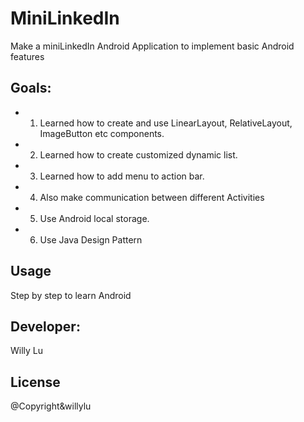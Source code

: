 # MiniLinkedIn
Make a miniLinkedIn Android Application to implement basic Android features

## Goals: 
* 1. Learned how to create and use LinearLayout, RelativeLayout, ImageButton etc components.
* 2. Learned how to create customized dynamic list.
* 3. Learned how to add menu to action bar.
* 4. Also make communication between different Activities
* 5. Use Android local storage.
* 6. Use Java Design Pattern

## Usage
Step by step to learn Android

## Developer:
Willy Lu

## License
@Copyright&willylu
